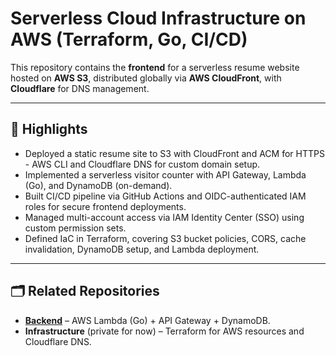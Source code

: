 # Serverless Cloud Infrastructure on AWS (Terraform, Go, CI/CD)

This repository contains the **frontend** for a serverless resume website hosted on **AWS S3**, distributed globally via **AWS CloudFront**, with **Cloudflare** for DNS management.  

---

## 🚀 Highlights
- Deployed a static resume site to S3 with CloudFront and ACM for HTTPS - AWS CLI and Cloudflare DNS for custom domain setup.
- Implemented a serverless visitor counter with API Gateway, Lambda (Go), and DynamoDB (on-demand).
- Built CI/CD pipeline via GitHub Actions and OIDC-authenticated IAM roles for secure frontend deployments.
- Managed multi-account access via IAM Identity Center (SSO) using custom permission sets.
- Defined IaC in Terraform, covering S3 bucket policies, CORS, cache invalidation, DynamoDB setup, and Lambda deployment.

---

## 🗂️ Related Repositories
- [**Backend**](https://github.com/LaurTudo/aws-cloud-resume-challenge-backend) – AWS Lambda (Go) + API Gateway + DynamoDB.  
- **Infrastructure** (private for now) – Terraform for AWS resources and Cloudflare DNS.  
